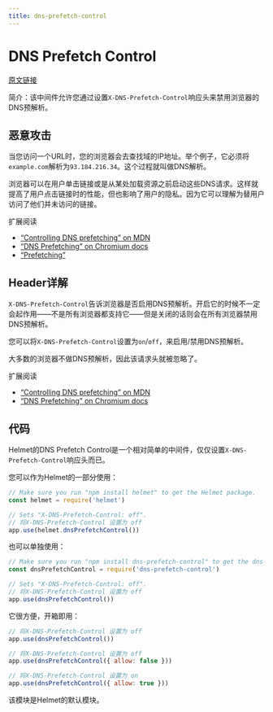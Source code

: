 ```yaml
---
title: dns-prefetch-control
---
```


# DNS Prefetch Control <Badge text="默认启用"/>

[原文链接](https://helmetjs.github.io/docs/dns-prefetch-control/)

简介：该中间件允许您通过设置`X-DNS-Prefetch-Control`响应头来禁用浏览器的DNS预解析。

## 恶意攻击

当您访问一个URL时，您的浏览器会去查找域的IP地址。举个例子，它必须将`example.com`解析为`93.184.216.34`。这个过程就叫做DNS解析。

浏览器可以在用户单击链接或是从某处加载资源之前启动这些DNS请求。这样就提高了用户点击链接时的性能，但也影响了用户的隐私。因为它可以理解为替用户访问了他们并未访问的链接。

扩展阅读

- [“Controlling DNS prefetching” on MDN](https://developer.mozilla.org/en-US/docs/Web/HTTP/Controlling_DNS_prefetching)
- [“DNS Prefetching” on Chromium docs](https://dev.chromium.org/developers/design-documents/dns-prefetching)
- [“Prefetching”](https://www.keycdn.com/support/prefetching/)

## Header详解

`X-DNS-Prefetch-Control`告诉浏览器是否启用DNS预解析。开启它的时候不一定会起作用——不是所有浏览器都支持它——但是关闭的话则会在所有浏览器禁用DNS预解析。

您可以将`X-DNS-Prefetch-Control`设置为`on`/`off`，来启用/禁用DNS预解析。

大多数的浏览器不做DNS预解析，因此该请求头就被忽略了。

扩展阅读

- [“Controlling DNS prefetching” on MDN](https://developer.mozilla.org/en-US/docs/Web/HTTP/Controlling_DNS_prefetching)
- [“DNS Prefetching” on Chromium docs](https://dev.chromium.org/developers/design-documents/dns-prefetching)

## 代码

Helmet的DNS Prefetch Control是一个相对简单的中间件，仅仅设置`X-DNS-Prefetch-Control`响应头而已。

您可以作为Helmet的一部分使用：

```js
// Make sure you run "npm install helmet" to get the Helmet package.
const helmet = require('helmet')

// Sets "X-DNS-Prefetch-Control: off".
// 将X-DNS-Prefetch-Control 设置为 off
app.use(helmet.dnsPrefetchControl())
```

也可以单独使用：

```js
// Make sure you run "npm install dns-prefetch-control" to get the dns-prefetch-control package.
const dnsPrefetchControl = require('dns-prefetch-control')

// Sets "X-DNS-Prefetch-Control: off".
// 将X-DNS-Prefetch-Control 设置为 off
app.use(dnsPrefetchControl())
```

它很方便，开箱即用：

```js
// 将X-DNS-Prefetch-Control 设置为 off
app.use(dnsPrefetchControl())

// 将X-DNS-Prefetch-Control 设置为 off
app.use(dnsPrefetchControl({ allow: false }))

// 将X-DNS-Prefetch-Control 设置为 on
app.use(dnsPrefetchControl({ allow: true }))
```

该模块是Helmet的默认模块。



